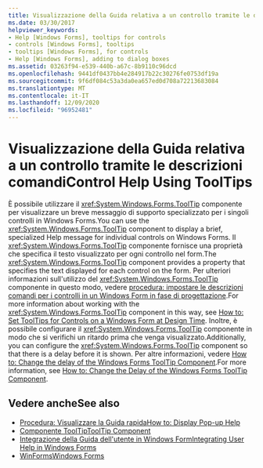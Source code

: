 ```yaml
---
title: Visualizzazione della Guida relativa a un controllo tramite le descrizioni comandi
ms.date: 03/30/2017
helpviewer_keywords:
- Help [Windows Forms], tooltips for controls
- controls [Windows Forms], tooltips
- tooltips [Windows Forms], for controls
- Help [Windows Forms], adding to dialog boxes
ms.assetid: 03263f94-e539-440b-a67c-8b9110c96dcd
ms.openlocfilehash: 9441df0437bb4e284917b22c30276fe0753df19a
ms.sourcegitcommit: 9f6df084c53a3da0ea657ed0d708a72213683084
ms.translationtype: MT
ms.contentlocale: it-IT
ms.lasthandoff: 12/09/2020
ms.locfileid: "96952481"
---
```

# <a name="control-help-using-tooltips"></a><span data-ttu-id="140bd-102">Visualizzazione della Guida relativa a un controllo tramite le descrizioni comandi</span><span class="sxs-lookup"><span data-stu-id="140bd-102">Control Help Using ToolTips</span></span>
<span data-ttu-id="140bd-103">È possibile utilizzare il <xref:System.Windows.Forms.ToolTip> componente per visualizzare un breve messaggio di supporto specializzato per i singoli controlli in Windows Forms.</span><span class="sxs-lookup"><span data-stu-id="140bd-103">You can use the <xref:System.Windows.Forms.ToolTip> component to display a brief, specialized Help message for individual controls on Windows Forms.</span></span> <span data-ttu-id="140bd-104">Il <xref:System.Windows.Forms.ToolTip> componente fornisce una proprietà che specifica il testo visualizzato per ogni controllo nel form.</span><span class="sxs-lookup"><span data-stu-id="140bd-104">The <xref:System.Windows.Forms.ToolTip> component provides a property that specifies the text displayed for each control on the form.</span></span> <span data-ttu-id="140bd-105">Per ulteriori informazioni sull'utilizzo del <xref:System.Windows.Forms.ToolTip> componente in questo modo, vedere [procedura: impostare le descrizioni comandi per i controlli in un Windows Form in fase di progettazione](../controls/how-to-set-tooltips-for-controls-on-a-windows-form-at-design-time.md).</span><span class="sxs-lookup"><span data-stu-id="140bd-105">For more information about working with the <xref:System.Windows.Forms.ToolTip> component in this way, see [How to: Set ToolTips for Controls on a Windows Form at Design Time](../controls/how-to-set-tooltips-for-controls-on-a-windows-form-at-design-time.md).</span></span> <span data-ttu-id="140bd-106">Inoltre, è possibile configurare il <xref:System.Windows.Forms.ToolTip> componente in modo che si verifichi un ritardo prima che venga visualizzato.</span><span class="sxs-lookup"><span data-stu-id="140bd-106">Additionally, you can configure the <xref:System.Windows.Forms.ToolTip> component so that there is a delay before it is shown.</span></span> <span data-ttu-id="140bd-107">Per altre informazioni, vedere [How to: Change the delay of the Windows Forms ToolTip Component](../controls/how-to-change-the-delay-of-the-windows-forms-tooltip-component.md).</span><span class="sxs-lookup"><span data-stu-id="140bd-107">For more information, see [How to: Change the Delay of the Windows Forms ToolTip Component](../controls/how-to-change-the-delay-of-the-windows-forms-tooltip-component.md).</span></span>  
  
## <a name="see-also"></a><span data-ttu-id="140bd-108">Vedere anche</span><span class="sxs-lookup"><span data-stu-id="140bd-108">See also</span></span>

- [<span data-ttu-id="140bd-109">Procedura: Visualizzare la Guida rapida</span><span class="sxs-lookup"><span data-stu-id="140bd-109">How to: Display Pop-up Help</span></span>](how-to-display-pop-up-help.md)
- [<span data-ttu-id="140bd-110">Componente ToolTip</span><span class="sxs-lookup"><span data-stu-id="140bd-110">ToolTip Component</span></span>](../controls/tooltip-component-windows-forms.md)
- [<span data-ttu-id="140bd-111">Integrazione della Guida dell'utente in Windows Form</span><span class="sxs-lookup"><span data-stu-id="140bd-111">Integrating User Help in Windows Forms</span></span>](integrating-user-help-in-windows-forms.md)
- [<span data-ttu-id="140bd-112">WinForms</span><span class="sxs-lookup"><span data-stu-id="140bd-112">Windows Forms</span></span>](../index.yml)
